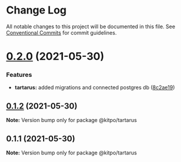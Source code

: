 # Change Log

All notable changes to this project will be documented in this file.
See [Conventional Commits](https://conventionalcommits.org) for commit guidelines.

# [0.2.0](https://github.com/Kerosz/kitpo/compare/@kitpo/tartarus@0.1.2...@kitpo/tartarus@0.2.0) (2021-05-30)


### Features

* **tartarus:** added migrations and connected postgres db ([8c2ae19](https://github.com/Kerosz/kitpo/commit/8c2ae195dac0216e584db171e36fc60b11ad533a))





## [0.1.2](https://github.com/Kerosz/kitpo/compare/@kitpo/tartarus@0.1.1...@kitpo/tartarus@0.1.2) (2021-05-30)

**Note:** Version bump only for package @kitpo/tartarus





## 0.1.1 (2021-05-30)

**Note:** Version bump only for package @kitpo/tartarus
